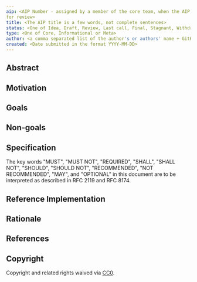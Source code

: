 ```yaml
---
aip: <AIP Number - assigned by a member of the core team, when the AIP is ready
for review>
title: <The AIP title is a few words, not complete sentences>
status: <One of Idea, Draft, Review, Last call, Final, Stagnant, Withdrawn, Living>
type: <One of Core, Informational or Meta>
author: <a comma separated list of the author's or authors' name + GitHub username (in parenthesis), or name and email (in angle brackets).  Example, FirstName LastName (@GitHubUsername), FirstName LastName <foo@bar.com>, FirstName (@GitHubUsername) and GitHubUsername (@GitHubUsername)>
created: <Date submitted in the format YYYY-MM-DD>
---
```


<!--
READ AIP-1 (./AIPS/aip-1.md) BEFORE USING THIS TEMPLATE!

This is the suggested template for new AIPs. After you have filled in the
requisite fields, please delete these comments.

Note that an AIP number will be assigned by an editor. When opening a pull
request to submit your AIP, please use an abbreviated title in the filename,
`eip-draft_title_abbrev.md`.

The title should be 44 characters or less. It should not repeat the AIP number
in title, irrespective of the category.

TODO: Remove this comment before submitting
-->

## Abstract

<!--
This section is required.

The Abstract is a multi-sentence (short paragraph) technical summary. This
should be a very terse and human-readable version of the specification section.
Someone should be able to read only the abstract to get the gist of what this
specification does.

TODO: Remove this comment before submitting
-->

## Motivation

<!--
This section is optional.

The motivation section should include a description of any nontrivial problems
the AIP solves. It should not describe how the AIP solves those problems,
unless it is not immediately obvious. It should not describe why the AIP
should be made into a standard, unless it is not immediately obvious.

With a few exceptions, external links are not allowed. If you feel that
a particular resource would demonstrate a compelling case for your AIP, then
save it as a printer-friendly PDF, put it in the assets folder, and link to
that copy.

TODO: Remove this comment before submitting
-->

## Goals

<!--
This section is required.

The Goals section should explicitely state in a bulleted list the technical
goals that this AIP seeks to solve. The best code is no code, so what
goal(s) are we accomplishing by adding more code?

TODO: Remove this comment before submitting
-->

## Non-goals

<!--
This section is optional.

If necessary, explain what goals this AIP specifically does not seek to
solve. This is useful when a problem is closely related to the problem(s)
identified earlier in the AIP. For any Non-goals, please clarify why they
are not included in this AIP.

TODO: Remove this comment before submitting
-->

## Specification

<!--
This section is required.

This should be the bulk of your proposal. Explain the design in enough
detail for someone familiar with the protocol to understand and implement
it. Include examples of how the feature is used. Give explanation for why
this implementation is the best approach.

This section can start out light before the prototyping phase. But it should
get specifi and detailed before the AIP is approved and implemented by the
core team.

It is recommended to follow RFC 2119 and RFC 8170. Do not remove the key word
definitions if RFC 2119 and RFC 8170 are followed.

TODO: Remove this comment before submitting
-->

The key words "MUST", "MUST NOT", "REQUIRED", "SHALL", "SHALL NOT", "SHOULD", "SHOULD NOT", "RECOMMENDED", "NOT RECOMMENDED", "MAY", and "OPTIONAL" in this document are to be interpreted as described in RFC 2119 and RFC 8174.

## Reference Implementation

<!--
This section is optional.

The Reference Implementation section should include a minimal implementation
that assists in understanding or implementing this specification. It should
not include project build files. The reference implementation is not
a replacement for the Specification section, and the proposal should still be
understandable without it. If the reference implementation is too large to
reasonably be included inline, then consider adding it as one or more files in
`../assets/aip-####/`. External links will not be allowed.

TODO: Remove this comment before submitting
-->

## Rationale

<!--
This section is required. 

The rationale fleshes out the specification by describing what motivated the
design and why particular design decisions were made. It should describe
alternate designs that were considered and related work, e.g. how the feature
is supported in other languages.

The current placeholder is acceptable for a draft.

TODO: Remove this comment before submitting
-->

## References

<!--
This section is optional. 

If applicable, provide a list of any relevant sources and citations used
elsewhere in this AIP:

    A list of relevant links like for this proposal

    - [forum discussion](discordlink)
    - [tests](githublink)
    - [proposalCode](githublink)

TODO: Remove this comment before submitting
-->

## Copyright

Copyright and related rights waived via [CC0](../LICENSE.md).
